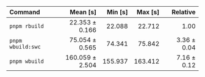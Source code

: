 | Command | Mean [s] | Min [s] | Max [s] | Relative |
|:---|---:|---:|---:|---:|
| `pnpm rbuild` | 22.353 ± 0.166 | 22.088 | 22.712 | 1.00 |
| `pnpm wbuild:swc` | 75.054 ± 0.565 | 74.341 | 75.842 | 3.36 ± 0.04 |
| `pnpm wbuild` | 160.059 ± 2.504 | 155.937 | 163.412 | 7.16 ± 0.12 |
